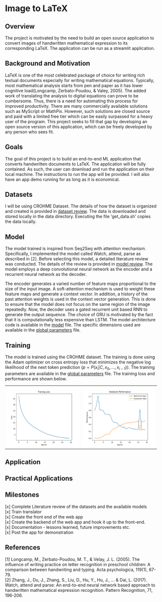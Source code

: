 # Image to LaTeX

## Overview
The project is motivated by the need to build an open source application to convert images of handwritten mathematical 
expression to its corresponding LaTeX. The application can be run as a streamlit application.  

## Background and Motivation
LaTeX is one of the most celebrated package of choice for writing rich textual documents especially for writing 
mathematical equations. Typically, most mathematical analysis starts from pen and paper as it has lower cognitive 
load(Longcamp, Zerbato-Poudou, & Valey, 2005). The added work of translating the analysis to digital equations can prove 
to be cumbersome. Thus, there is a need for automating this process for improved productivity. There are many 
commercially available solutions such as MyScript or MathPix. However, such solutions are closed source and paid with a 
limited free tier which can be easily surpassed for a heavy user of the program. This project seeks to fill that gap by 
developing an open source version of this application, which can be freely developed by any person who sees fit. 

## Goals
The goal of this project is to build an end-to-end ML application that converts handwritten documents to LaTeX. The 
application will be fully contained. As such, the user can download and run the application on their local machine. 
The instructions to run the app will be provided. I will also have an app demo running for as long as it is economical. 

## Datasets
I will be using CROHME Dataset. The details of how the dataset is organized and created is provided in 
[dataset review](notes/data_review.md). The data is downloaded and stored locally in the data directory. Executing 
the file 'get_data.sh' copies the data locally. 

## Model

The model trained is inspired from Seq2Seq with attention mechanism. Specifically, I implemented the model called Watch,
attend, parse as described in [2]. Before selecting this model, a detailed literature review was conducted. The details 
of the review is provided in [model review](notes/model_review.md). The model employs a deep convolutional neural
network as the encoder and a recurrent neural network as the decoder. 

The encoder generates a varied number of feature maps proportional to the size of the input image. A soft-attention
mechanism is used to weight these feature maps and generate a context vector. In addition, a history of the past attention
weights is used in the context vector generation. This is done to ensure that the model does not focus on the same region
of the image repeatedly. Now, the decoder uses a gated recurrent unit based RNN to generate the output sequence. The 
choice of GRU is motivated by the fact that it is computationally less expensive than LSTM. The model architecture code
is available in the [model](train/models.py) file. The specific dimensions used are available in the 
[global parameters](train/utils/global_params.py) file. 

## Training

The model is trained using the CROHME dataset. The training is done using the Adam optimizer on cross entropy loss
that minimizes the negative log likelihood of the next token prediction $(p = P(x_i|C, x_0, ..., x_{i-1}))$. The training
parameters are available in the [global parameters](train/utils/global_params.py) file. The training loss and performance
are shown below.

<table>
  <tr>
    <td><img src="train/loss.png"  width="240" height="200"></td>
    <td><img src="train/performance.png"  width="240" height="200"></td>
  </tr>
</table>

## Application


## Practical Applications


## Milestones
[x] Complete Literature review of the datasets and the available models  
[x] Train translator  
[x] Create the front end of the web app  
[x] Create the backend of the web app and hook it up to the front-end.  
[x] Documentation - lessons learned, future improvements etc.  
[x] Post the app for demonstration

## References
[1] Longcamp, M., Zerbato-Poudou, M. T., & Velay, J. L. (2005). The influence of writing practice on letter recognition in preschool children: A comparison between handwriting and typing. Acta psychologica, 119(1), 67-79.  
[2] Zhang, J., Du, J., Zhang, S., Liu, D., Hu, Y., Hu, J., ... & Dai, L. (2017). Watch, attend and parse: An end-to-end neural network based approach to handwritten mathematical expression recognition. Pattern Recognition, 71, 196-206.